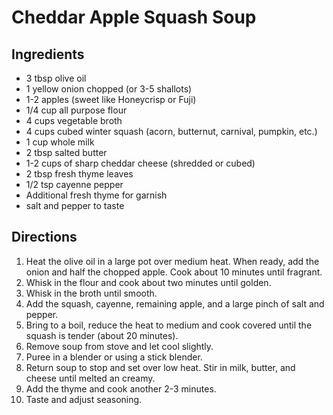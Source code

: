# Cheddar Apple Squash Soup

## Ingredients
* 3 tbsp olive oil
* 1 yellow onion chopped (or 3-5 shallots)
* 1-2 apples (sweet like Honeycrisp or Fuji)
* 1/4 cup all purpose flour
* 4 cups vegetable broth
* 4 cups cubed winter squash (acorn, butternut, carnival, pumpkin, etc.)
* 1 cup whole milk
* 2 tbsp salted butter
* 1-2 cups of sharp cheddar cheese (shredded or cubed)
* 2 tbsp fresh thyme leaves
* 1/2 tsp cayenne pepper
* Additional fresh thyme for garnish
* salt and pepper to taste

## Directions
1. Heat the olive oil in a large pot over medium heat. When ready, add the onion and half the chopped apple. Cook about 10 minutes until fragrant.
2. Whisk in the flour and cook about two minutes until golden.
3. Whisk in the broth until smooth.
4. Add the squash, cayenne, remaining apple, and a large pinch of salt and pepper.
5. Bring to a boil, reduce the heat to medium and cook covered until the squash is tender (about 20 minutes).
6. Remove soup from stove and let cool slightly.
7. Puree in a blender or using a stick blender.
8. Return soup to stop and set over low heat. Stir in milk, butter, and cheese until melted an creamy.
9. Add the thyme and cook another 2-3 minutes.
10. Taste and adjust seasoning. 
